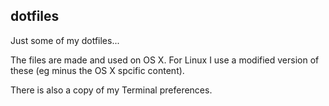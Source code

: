 dotfiles
--------

Just some of my dotfiles...

The files are made and used on OS X. For Linux I use a modified version of these (eg minus the OS X spcific content).

There is also a copy of my Terminal preferences.
